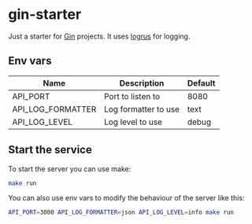 # gin-starter
Just a starter for [Gin](https://gin-gonic.com/) projects.
It uses [logrus](https://github.com/sirupsen/logrus) for logging.

## Env vars
| Name | Description | Default |
|------|-------------|---------|
| API_PORT | Port to listen to | 8080 |
| API_LOG_FORMATTER | Log formatter to use | text |
| API_LOG_LEVEL | Log level to use | debug |

## Start the service
To start the server you can use make:
```bash
make run
```

You can also use env vars to modify the behaviour of the server like this:
```bash
API_PORT=3000 API_LOG_FORMATTER=json API_LOG_LEVEL=info make run
```
